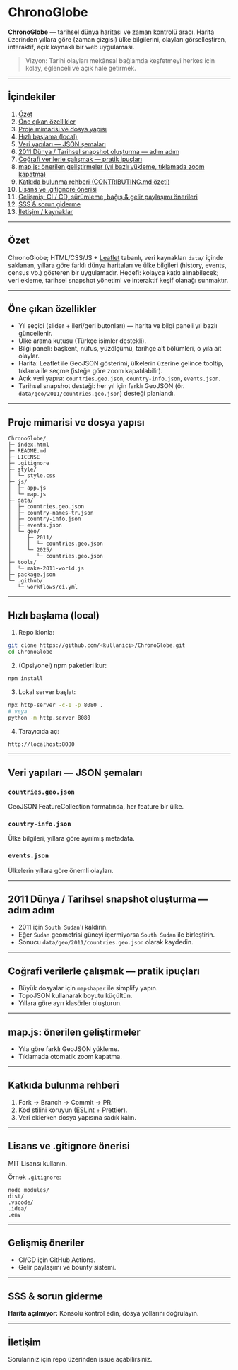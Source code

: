 # ChronoGlobe

**ChronoGlobe** — tarihsel dünya haritası ve zaman kontrolü aracı. Harita üzerinden yıllara göre (zaman çizgisi) ülke bilgilerini, olayları görselleştiren, interaktif, açık kaynaklı bir web uygulaması.

> Vizyon: Tarihi olayları mekânsal bağlamda keşfetmeyi herkes için kolay, eğlenceli ve açık hale getirmek.

---

## İçindekiler

1. [Özet](#özet)  
2. [Öne çıkan özellikler](#öne-çıkan-özellikler)  
3. [Proje mimarisi ve dosya yapısı](#proje-mimarisi-ve-dosya-yapısı)  
4. [Hızlı başlama (local)](#hızlı-başlama-local)  
5. [Veri yapıları — JSON şemaları](#veri-yapıları---json-şemaları)  
6. [2011 Dünya / Tarihsel snapshot oluşturma — adım adım](#2011-dünya--tarihsel-snapshot-oluşturma---adım-adım)  
7. [Coğrafi verilerle çalışmak — pratik ipuçları](#coğrafi-verilerle-çalışmak---pratik-ipuçları)  
8. [map.js: önerilen geliştirmeler (yıl bazlı yükleme, tıklamada zoom kapatma)](#mapjs-önerilen-geliştirmeler-yıl-bazlı-yükleme-tıklamada-zoom-kapatma)  
9. [Katkıda bulunma rehberi (CONTRIBUTING.md özeti)](#katkıda-bulunma-rehberi-contributingmd-özeti)  
10. [Lisans ve .gitignore önerisi](#lisans-ve-gitignore-önerisi)  
11. [Gelişmiş: CI / CD, sürümleme, bağış & gelir paylaşımı önerileri](#gelişmiş-ci--cd-sürümleme-bağış--gelir-paylaşımı-önerileri)  
12. [SSS & sorun giderme](#sss--sorun-giderme)  
13. [İletişim / kaynaklar](#iletişim--kaynaklar)

---

## Özet

ChronoGlobe; HTML/CSS/JS + [Leaflet](https://leafletjs.com) tabanlı, veri kaynakları `data/` içinde saklanan, yıllara göre farklı dünya haritaları ve ülke bilgileri (history, events, census vb.) gösteren bir uygulamadır. Hedefi: kolayca katkı alınabilecek; veri ekleme, tarihsel snapshot yönetimi ve interaktif keşif olanağı sunmaktır.

---

## Öne çıkan özellikler

- Yıl seçici (slider + ileri/geri butonları) — harita ve bilgi paneli yıl bazlı güncellenir.
- Ülke arama kutusu (Türkçe isimler destekli).
- Bilgi paneli: başkent, nüfus, yüzölçümü, tarihçe alt bölümleri, o yıla ait olaylar.
- Harita: Leaflet ile GeoJSON gösterimi, ülkelerin üzerine gelince tooltip, tıklama ile seçme (isteğe göre zoom kapatılabilir).
- Açık veri yapısı: `countries.geo.json`, `country-info.json`, `events.json`.
- Tarihsel snapshot desteği: her yıl için farklı GeoJSON (ör. `data/geo/2011/countries.geo.json`) desteği planlandı.

---

## Proje mimarisi ve dosya yapısı

```
ChronoGlobe/
├─ index.html
├─ README.md
├─ LICENSE
├─ .gitignore
├─ style/
│  └─ style.css
├─ js/
│  ├─ app.js
│  └─ map.js
├─ data/
│  ├─ countries.geo.json
│  ├─ country-names-tr.json
│  ├─ country-info.json
│  ├─ events.json
│  └─ geo/
│     ├─ 2011/
│     │  └─ countries.geo.json
│     └─ 2025/
│        └─ countries.geo.json
├─ tools/
│  └─ make-2011-world.js
├─ package.json
└─ .github/
   └─ workflows/ci.yml
```

---

## Hızlı başlama (local)

1. Repo klonla:
```bash
git clone https://github.com/<kullanici>/ChronoGlobe.git
cd ChronoGlobe
```

2. (Opsiyonel) npm paketleri kur:
```bash
npm install
```

3. Lokal server başlat:
```bash
npx http-server -c-1 -p 8080 .
# veya
python -m http.server 8080
```

4. Tarayıcıda aç:
```
http://localhost:8080
```

---

## Veri yapıları — JSON şemaları

### `countries.geo.json`
GeoJSON FeatureCollection formatında, her feature bir ülke.

### `country-info.json`
Ülke bilgileri, yıllara göre ayrılmış metadata.

### `events.json`
Ülkelerin yıllara göre önemli olayları.

---

## 2011 Dünya / Tarihsel snapshot oluşturma — adım adım

- 2011 için `South Sudan`'ı kaldırın.
- Eğer `Sudan` geometrisi güneyi içermiyorsa `South Sudan` ile birleştirin.
- Sonucu `data/geo/2011/countries.geo.json` olarak kaydedin.

---

## Coğrafi verilerle çalışmak — pratik ipuçları

- Büyük dosyalar için `mapshaper` ile simplify yapın.
- TopoJSON kullanarak boyutu küçültün.
- Yıllara göre ayrı klasörler oluşturun.

---

## map.js: önerilen geliştirmeler

- Yıla göre farklı GeoJSON yükleme.
- Tıklamada otomatik zoom kapatma.

---

## Katkıda bulunma rehberi

1. Fork → Branch → Commit → PR.
2. Kod stilini koruyun (ESLint + Prettier).
3. Veri eklerken dosya yapısına sadık kalın.

---

## Lisans ve .gitignore önerisi

MIT Lisansı kullanın.

Örnek `.gitignore`:
```
node_modules/
dist/
.vscode/
.idea/
.env
```

---

## Gelişmiş öneriler

- CI/CD için GitHub Actions.
- Gelir paylaşımı ve bounty sistemi.

---

## SSS & sorun giderme

**Harita açılmıyor:** Konsolu kontrol edin, dosya yollarını doğrulayın.

---

## İletişim

Sorularınız için repo üzerinden issue açabilirsiniz.
